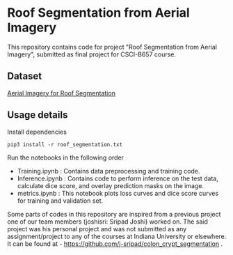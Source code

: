 # Roof Segmentation from Aerial Imagery

This repository contains code for project "Roof Segmentation from Aerial Imagery", submitted as final project for CSCI-B657 course.


## Dataset 
[Aerial Imagery for Roof Segmentation](https://www.airs-dataset.com)

## Usage details

Install dependencies 
```
pip3 install -r roof_segmentation.txt
```

Run the notebooks in the following order

- Training.ipynb : Contains data preprocessing and training code. 
- Inference.ipynb : Contains code to perform inference on the test data, calculate dice score, and overlay prediction masks on the image.
- metrics.ipynb  : This notebook plots loss curves and dice score curves for training and validation set.


Some parts of codes in this repository are inspired from a previous project one of our team members (joshisri: Sripad Joshi) worked on. The said project was his personal project and was not submitted as any assignment/project to any of the courses at Indiana University or elsewhere. It can be found at - https://github.com/j-sripad/colon_crypt_segmentation .
